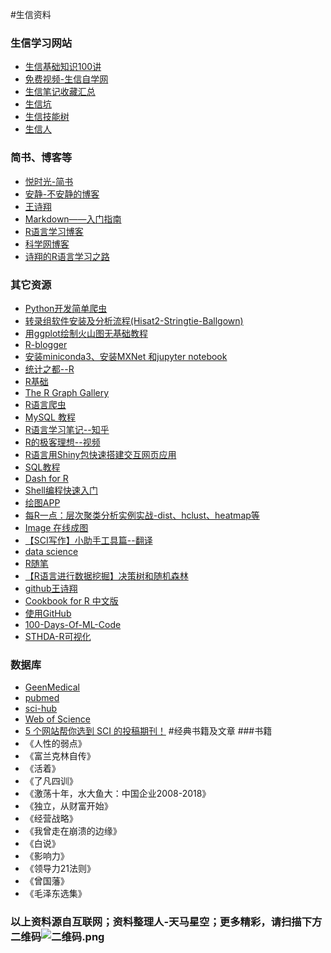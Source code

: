 #生信资料
### 生信学习网站
* [生信基础知识100讲](https://mp.weixin.qq.com/s?__biz=MzAxMDkxODM1Ng==&mid=2247485662&idx=1&sn=e1b55e5bea539daed3e003b4f0d7e971&chksm=9b484865ac3fc1738e34591c248dd11abc6c934726d29ddc119dc2de56ed203d2a8229d392f1&mpshare=1&scene=23&srcid=0901w3a4PoJTmDJcYs4sxivh&sharer_sharetime=1567336344692&sharer_shareid=25ca153f74e64c7a2271bbe70a6875ec#rd)
* [免费视频-生信自学网](https://www.biowolf.cn/Video/)
* [生信笔记收藏汇总](https://www.jianshu.com/p/2f05c8029cb2#)
* [生信坑](https://www.bioinfo.info/?/home/#all)
* [生信技能树](https://vip.biotrainee.com/t/learning)
* [生信人](https://shengxin.ren/)
### 简书、博客等
* [悦时光-简书](https://www.jianshu.com/u/9bc29de5db34)
* [安静-不安静的博客](https://anjingwd.github.io/)
* [王诗翔](https://www.jianshu.com/nb/22007361)
* [Markdown——入门指南](https://www.jianshu.com/p/1e402922ee32/)
* [R语言学习博客](https://www.cnblogs.com/xihehe/default.html?page=2)
* [科学网博客](http://blog.sciencenet.cn/)
* [诗翔的R语言学习之路](https://www.jianshu.com/c/f675dfc884de)
### 其它资源
* [Python开发简单爬虫](https://www.imooc.com/learn/563)
* [转录组软件安装及分析流程(Hisat2-Stringtie-Ballgown)](https://blog.csdn.net/song_1104/article/details/78144051?fps=1&locationNum=3)
* [用ggplot绘制火山图无基础教程](http://cnkingbio.com/MarketDynamics/TechnologySeminar/56.html)
* [R-blogger](https://www.r-bloggers.com/computing-and-visualizing-pca-in-r/)
* [安装miniconda3、安装MXNet 和jupyter notebook](https://blog.csdn.net/fengzhongluoleidehua/article/details/82774653)
* [统计之都--R](https://cosx.org/)
* [R基础](https://www.w3cschool.cn/r/r_functions.html)
* [The R Graph Gallery](https://www.r-graph-gallery.com/)
* [R语言爬虫](https://www.ituring.com.cn/article/465317)
* [MySQL 教程](https://www.runoob.com/mysql/mysql-tutorial.html)
* [R语言学习笔记--知乎](https://zhuanlan.zhihu.com/p/28131878?utm_source=qq&utm_medium=social&utm_oi=715319055208157184)
* [R的极客理想--视频](http://fens.me/)
* [R语言用Shiny包快速搭建交互网页应用](https://www.jianshu.com/p/3178c42bb1a1)
* [SQL教程](https://www.liaoxuefeng.com/wiki/1177760294764384)
* [Dash for R](https://dashr.plot.ly/utm_source=rbloggers&utm_medium=banner&utm_campaign=DashR)
* [Shell编程快速入门](https://www.runoob.com/w3cnote/shell-quick-start.html)
* [绘图APP](http://qplot.cn/indexapp/)
* [每R一点：层次聚类分析实例实战-dist、hclust、heatmap等](https://www.cnblogs.com/payton/p/4240824.html)
* [Image 在线成图](http://www.ehbio.com/ImageGP/)
* [【SCI写作】小助手工具篇--翻译](https://mp.weixin.qq.com/s?__biz=MzIwNTEwMTUyOQ==&mid=2649695254&idx=1&sn=5fa5646ee448c89911abeb2245c20082&chksm=8f2d84a0b85a0db69523727a9e6c5809755e40ff4066787a4b041076f4be376523323aa3f17d&mpshare=1&scene=23&srcid=1027AHq92pxpmlTbjgQrdGFh&sharer_sharetime=1572181523986&sharer_shareid=25ca153f74e64c7a2271bbe70a6875ec#rd)
* [data science](https://moiedotblog.wordpress.com/category/data-science/)
* [R随笔](https://www.cnblogs.com/GMGHZ971322/p/?page=5)
* [【R语言进行数据挖掘】决策树和随机森林](https://www.cnblogs.com/jpld/p/4868761.html)
* [github王诗翔](https://github.com/ShixiangWang/masterR/tree/master/reference)
* [Cookbook for R 中文版](https://openbiox.github.io/Cookbook-for-R-Chinese/ggplot2.html)
* [使用GitHub](https://www.liaoxuefeng.com/wiki/896043488029600/900937935629664)
* [100-Days-Of-ML-Code](https://github.com/MLEveryday/100-Days-Of-ML-Code)
* [STHDA-R可视化](http://www.sthda.com/english/)
### 数据库
* [ GeenMedical
](https://www.geenmedical.com/)
* [pubmed](https://www.ncbi.nlm.nih.gov/pubmed/?term=)
* [sci-hub](https://sci-hub.se/)
* [Web of Science](http://apps.webofknowledge.com/home.do?SID=8ExU4MavWw2W33n7IXJ)
* [5 个网站帮你选到 SCI 的投稿期刊！](https://www.jianshu.com/p/c45032b259a3?utm_campaign=hugo&utm_medium=reader_share&utm_content=note&utm_source=qq)
#经典书籍及文章
###书籍
* 《人性的弱点》 
* 《富兰克林自传》
* 《活着》
* 《了凡四训》
* 《激荡十年，水大鱼大：中国企业2008-2018》
* 《独立，从财富开始》
* 《经营战略》
* 《我曾走在崩溃的边缘》
* 《白说》
* 《影响力》
* 《领导力21法则》
* 《曾国藩》
* 《毛泽东选集》
### 以上资料源自互联网；资料整理人-天马星空；更多精彩，请扫描下方二维码![二维码.png](https://upload-images.jianshu.io/upload_images/2913076-9fe49f03a84f5004.png?imageMogr2/auto-orient/strip%7CimageView2/2/w/1240)
